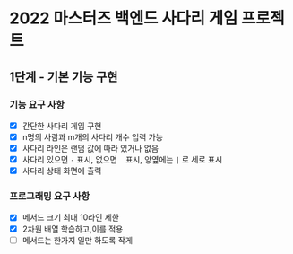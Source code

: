 # 2022 마스터즈 백엔드 사다리 게임 프로젝트
## 1단계 - 기본 기능 구현
### 기능 요구 사항
- [x] 간단한 사다리 게임 구현
- [x] n명의 사람과 m개의 사다리 개수 입력 가능
- [x] 사다리 라인은 랜덤 값에 따라 있거나 없음
- [x] 사다리 있으면 `-` 표시, 없으면 ` ` 표시, 양옆에는 `|` 로 세로 표시
- [x] 사다리 상태 화면에 출력
### 프로그래밍 요구 사항
- [x] 메서드 크기 최대 10라인 제한
- [x] 2차원 배열 학습하고,이를 적용  
- [ ] 메서드는 한가지 일만 하도록 작게